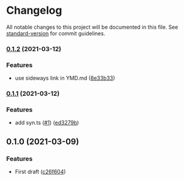 # Changelog

All notable changes to this project will be documented in this file. See [standard-version](https://github.com/conventional-changelog/standard-version) for commit guidelines.

### [0.1.2](https://github.com/Terkwood/neuron-scripts/compare/v0.1.1...v0.1.2) (2021-03-12)


### Features

* use sideways link in YMD.md ([8e33b33](https://github.com/Terkwood/neuron-scripts/commit/8e33b33fa2bbe220d93df9842e2b791bcdf87045))

### [0.1.1](https://github.com/Terkwood/neuron-scripts/compare/v0.1.0...v0.1.1) (2021-03-12)


### Features

* add syn.ts ([#1](https://github.com/Terkwood/neuron-scripts/issues/1)) ([ed3279b](https://github.com/Terkwood/neuron-scripts/commit/ed3279b0e5a81785ecc87ed0a91780428ec2bb61))

## 0.1.0 (2021-03-09)


### Features

* First draft ([c26f604](https://github.com/Terkwood/neuron-scripts/commit/c26f604eb33182138ced616d34ac081e851bd18e))

